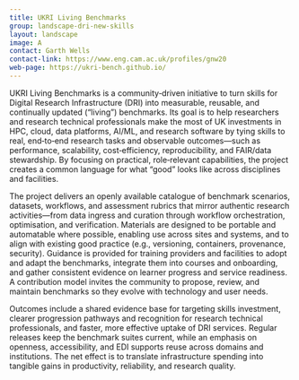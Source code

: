 ```yaml
---
title: UKRI Living Benchmarks
group: landscape-dri-new-skills
layout: landscape
image: A
contact: Garth Wells
contact-link: https://www.eng.cam.ac.uk/profiles/gnw20
web-page: https://ukri-bench.github.io/
---
```


UKRI Living Benchmarks is a community‑driven initiative to turn skills for Digital Research Infrastructure (DRI) into measurable, reusable, and continually updated (“living”) benchmarks. Its goal is to help researchers and research technical professionals make the most of UK investments in HPC, cloud, data platforms, AI/ML, and research software by tying skills to real, end‑to‑end research tasks and observable outcomes—such as performance, scalability, cost‑efficiency, reproducibility, and FAIR/data stewardship. By focusing on practical, role‑relevant capabilities, the project creates a common language for what “good” looks like across disciplines and facilities.

The project delivers an openly available catalogue of benchmark scenarios, datasets, workflows, and assessment rubrics that mirror authentic research activities—from data ingress and curation through workflow orchestration, optimisation, and verification. Materials are designed to be portable and automatable where possible, enabling use across sites and systems, and to align with existing good practice (e.g., versioning, containers, provenance, security). Guidance is provided for training providers and facilities to adopt and adapt the benchmarks, integrate them into courses and onboarding, and gather consistent evidence on learner progress and service readiness. A contribution model invites the community to propose, review, and maintain benchmarks so they evolve with technology and user needs.

Outcomes include a shared evidence base for targeting skills investment, clearer progression pathways and recognition for research technical professionals, and faster, more effective uptake of DRI services. Regular releases keep the benchmark suites current, while an emphasis on openness, accessibility, and EDI supports reuse across domains and institutions. The net effect is to translate infrastructure spending into tangible gains in productivity, reliability, and research quality. 

